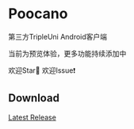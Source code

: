 # Poocano
第三方TripleUni Android客户端

当前为预览体验，更多功能持续添加中

欢迎Star🌟 欢迎Issue❗️

## Download
[Latest Release](https://github.com/EZ-HKU/Poocano/releases/latest)
